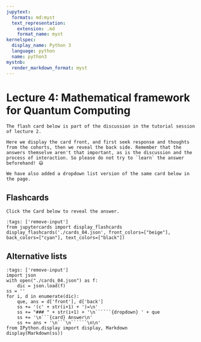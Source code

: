 ```yaml
---
jupytext:
  formats: md:myst
  text_representation:
    extension: .md
    format_name: myst
kernelspec:
  display_name: Python 3
  language: python
  name: python3
mystnb:
  render_markdown_format: myst
---
```


# Lecture 4: Mathematical framework for Quantum Computing

```{admonition} Lecture 4
The flash card below is part of the discussion in the tutorial session of lecture 2.

Here we display the card front, and first seek response and thoughts from the cohorts, then we reveal the back side. Remember that the answers themselve aren't that important, as is the discussion and the process of interaction. So please do not try to `learn` the answer beforehand! 😃

We have also added a dropdown list version of the same card below in the page.
```

## Flashcards
```{tip}
Click the Card below to reveal the answer.
```

```{code-cell}
:tags: ['remove-input']
from jupytercards import display_flashcards
display_flashcards('./cards_04.json', front_colors=["beige"], back_colors=["cyan"], text_colors=["black"])
```

## Alternative lists

```{code-cell} ipython3
:tags: ['remove-input']
import json
with open("./cards_04.json") as f:
    dic = json.load(f)
ss = ''
for i, d in enumerate(dic):
    que, ans = d['front'], d['back']
    ss += '(c' + str(i+1) + ')=\n'
    ss += "### " + str(i+1) + '\n``````{dropdown} ' + que
    ss += '\n```{card} Answer\n'
    ss += ans + '\n```\n``````\n\n'
from IPython.display import display, Markdown
display(Markdown(ss))
```
